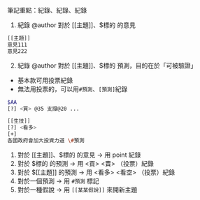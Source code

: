 筆記重點：紀錄、紀錄、紀錄

1. 紀錄 @author 對於 [[主題]]、$標的 的意見

```sh
[[主題]]
意見111
意見222
```

2. 紀錄 @author 對於 [[主題]]、$標的 預測，目的在於「可被驗證」

- 基本款可用投票紀錄
- 無法用投票的，可以用`#預測`、`[預測]`紀錄

```sh
$AA
[?] <買> @35 支撐@20 ...

[[生技]]
[?] <看多>
[+]
各國政府會加大投資力道 \#預測

```

1. 對於 [[主題]]、$標的 的意見 -> 用 point 紀錄
2. 對於 $標的 的預測 -> 用 <買> <賣> （投票）紀錄
3. 對於 $[[主題]] 的預測 -> 用 <看多> <看空> （投票）紀錄
4. 對於一個預測 -> 用 `#預測` 標記
5. 對於一種假說 -> 用 `[[某某假說]]` 來開新主題
